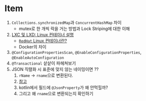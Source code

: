 # Item

1. `Collections.synchronizedMap`과 `ConcurrentHashMap` 차이
   - mutex로 한 개씩 락을 거는 방법과 Lock Striping에 대한 이해
2. [LXC 및 LXD: Linux 컨테이너 설명](https://www.sumologickorea.com/blog/lxc-lxd-linux-containers/)
   - [`RedHat` Linux 컨테이너란?](https://www.redhat.com/ko/topics/containers/whats-a-linux-container)
   - Docker의 차이
3. `@ConfigurationPropertiesScan`, `@EnableConfigurationProperties`, `@EnableAutoConfiguration`
4. `@Transactional` 샅샅이 파헤쳐보기
5. JSON 직렬화 시 표준에 맞지 않는 네이밍이면 ??
   1. `rName` -> `rname`으로 변환된다.
   2. [참고](https://unhosted.tistory.com/82)
   3. kotlin에서 필드에 `@JsonProperty`가 왜 안먹힐까?
   4. 그리고 왜 `rname`으로 변환되는지 확인하기
